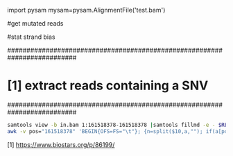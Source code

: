 import pysam
mysam=pysam.AlignmentFile('test.bam')

#get mutated reads

#stat strand bias



##########################################################################
# [1] extract reads containing a SNV
##########################################################################
```bash
samtools view -b in.bam 1:161518378-161518378 |samtools fillmd -e - $REF |grep -v "@" | \
awk -v pos="161518378" 'BEGIN{OFS=FS="\t"}; {n=split($10,a,""); if(a[pos-$4+1]!="=") print pos,pos-$4+1,a[pos-$4+1],$1,$4,$10}'
```


[1] https://www.biostars.org/p/86199/
